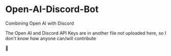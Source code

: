 # Open-AI-Discord-Bot
Combining Open AI with Discord

The Open AI and Discord API Keys are in another file not uploaded here, so I don't know how anyone can/will contribute

🤗
